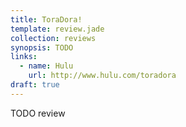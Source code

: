 ```yaml
---
title: ToraDora!
template: review.jade
collection: reviews
synopsis: TODO
links:
  - name: Hulu
    url: http://www.hulu.com/toradora
draft: true
---
```


TODO review
